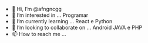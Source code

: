 - 👋 Hi, I’m @afngncgg
- 👀 I’m interested in ... Programar
- 🌱 I’m currently learning ... React e Python
- 💞️ I’m looking to collaborate on ... Android JAVA e PHP
- 📫 How to reach me ...

<!---
afngncgg/afngncgg is a ✨ special ✨ repository because its `README.md` (this file) appears on your GitHub profile.
You can click the Preview link to take a look at your changes.
--->
